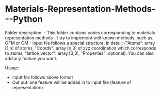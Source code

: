 # Materials-Representation-Methods---Python

Folder description:
    - This folder contains codes corresponding to materials representation methods 
    - I try to implement well known methods, such as, OFM or CM
    - Input file follows a special structure, in detail: {"Atoms": array [1,n] of atoms, "Coords": array [n,3] of xyz coordination which corresponds to atoms, "lattice_vector": array [3,3], "Properties": optional}. You can also add any feature you want.

Usage:
  - Input file follows above format
  - Out put: one feature will be added in to input file (feature of representation)
